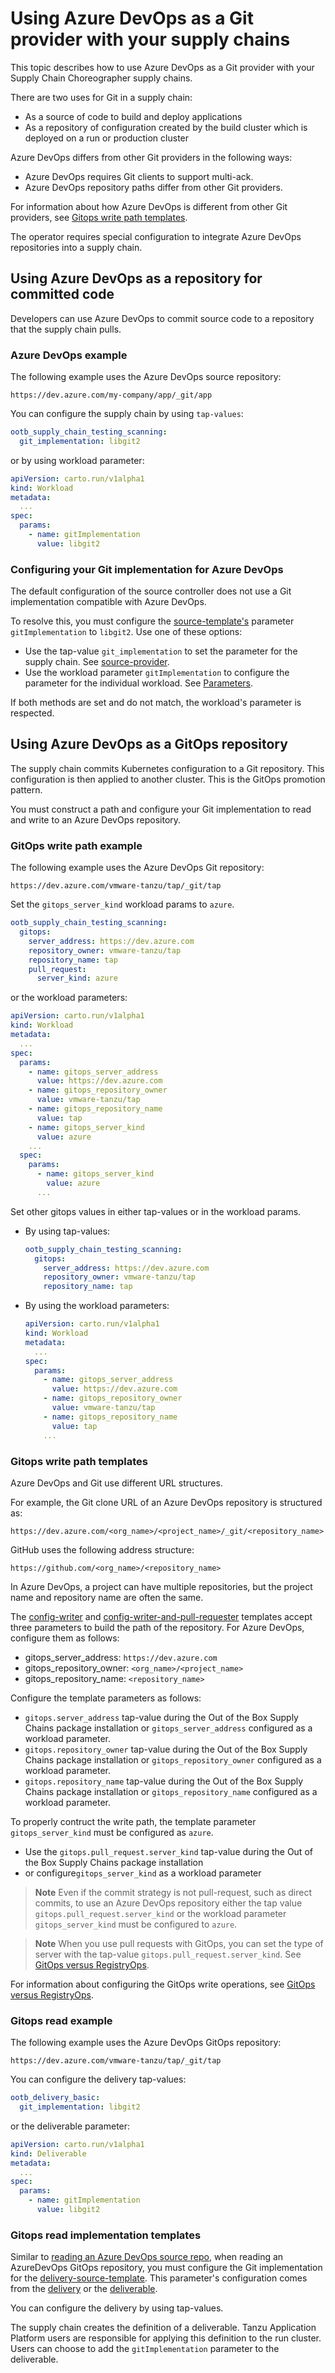 # Using Azure DevOps as a Git provider with your supply chains

This topic describes how to use Azure DevOps as a Git provider with your Supply Chain Choreographer supply chains.

There are two uses for Git in a supply chain:

- As a source of code to build and deploy applications
- As a repository of configuration created by the build cluster which is deployed on a run or production cluster

Azure DevOps differs from other Git providers in the following ways:

- Azure DevOps requires Git clients to support multi-ack.
- Azure DevOps repository paths differ from other Git providers.

For information about how Azure DevOps is different from other Git providers, see [Gitops write path templates](#gitops-write-temp).

The operator requires special configuration to integrate Azure DevOps repositories into a supply chain.

## <a id="repo-committed"></a> Using Azure DevOps as a repository for committed code

Developers can use Azure DevOps to commit source code to a repository that the
supply chain pulls.

### <a id="devops-example"></a> Azure DevOps example

The following example uses the Azure DevOps source repository:

`https://dev.azure.com/my-company/app/_git/app`

You can configure the supply chain by using `tap-values`:

```yaml
ootb_supply_chain_testing_scanning:
  git_implementation: libgit2
```

or by using workload parameter:

```yaml
apiVersion: carto.run/v1alpha1
kind: Workload
metadata:
  ...
spec:
  params:
    - name: gitImplementation
      value: libgit2
```

### <a id="config-git"></a> Configuring your Git implementation for Azure DevOps

The default configuration of the source controller does not use a Git
implementation compatible with Azure DevOps.

To resolve this, you must configure the [source-template's](ootb-template-reference.hbs.md#source-template) parameter
`gitImplementation` to `libgit2`. Use one of these options:

- Use the tap-value `git_implementation` to set the parameter
   for the supply chain. See [source-provider](ootb-supply-chain-reference.hbs.md#source-provider).
- Use the workload parameter `gitImplementation` to configure the parameter
   for the individual workload. See [Parameters](workload-reference.hbs.md#parameters).

If both methods are set and do not match, the workload's parameter is respected.

## <a id="using-gitops"></a> Using Azure DevOps as a GitOps repository

The supply chain commits Kubernetes configuration to a Git repository.
This configuration is then applied to another cluster. This is the GitOps
promotion pattern.

You must construct a path and configure your Git implementation to read and write to an Azure DevOps repository.

### <a id="gitops-write-ex"></a> GitOps write path example

The following example uses the Azure DevOps Git repository:

`https://dev.azure.com/vmware-tanzu/tap/_git/tap`

Set the `gitops_server_kind` workload params to `azure`.

```yaml
ootb_supply_chain_testing_scanning:
  gitops:
    server_address: https://dev.azure.com
    repository_owner: vmware-tanzu/tap
    repository_name: tap
    pull_request:
      server_kind: azure
```

or the workload parameters:

```yaml
apiVersion: carto.run/v1alpha1
kind: Workload
metadata:
  ...
spec:
  params:
    - name: gitops_server_address
      value: https://dev.azure.com
    - name: gitops_repository_owner
      value: vmware-tanzu/tap
    - name: gitops_repository_name
      value: tap
    - name: gitops_server_kind
      value: azure
    ...
  spec:
    params:
      - name: gitops_server_kind
        value: azure
      ...
  ```

Set other gitops values in either tap-values or in the workload params.

  - By using tap-values:

    ```yaml
    ootb_supply_chain_testing_scanning:
      gitops:
        server_address: https://dev.azure.com
        repository_owner: vmware-tanzu/tap
        repository_name: tap
    ```

  - By using the workload parameters:

    ```yaml
    apiVersion: carto.run/v1alpha1
    kind: Workload
    metadata:
      ...
    spec:
      params:
        - name: gitops_server_address
          value: https://dev.azure.com
        - name: gitops_repository_owner
          value: vmware-tanzu/tap
        - name: gitops_repository_name
          value: tap
        ...
    ```

### <a id="gitops-write-temp"></a> Gitops write path templates

Azure DevOps and Git use different URL structures.

For example, the Git clone URL of an Azure DevOps repository is structured as:

`https://dev.azure.com/<org_name>/<project_name>/_git/<repository_name>`

GitHub uses the following address structure:

`https://github.com/<org_name>/<repository_name>`

In Azure DevOps, a project can have multiple repositories, but the project name
and repository name are often the same.

The [config-writer](ootb-template-reference.hbs.md#config-writer-template) and
[config-writer-and-pull-requester](ootb-template-reference.hbs.md#config-writer-and-pull-requester-template) templates
accept three parameters to build the path of the repository. For Azure DevOps, configure them as follows:

- gitops_server_address: `https://dev.azure.com`
- gitops_repository_owner: `<org_name>/<project_name>`
- gitops_repository_name: `<repository_name>`

Configure the template parameters as follows:

- `gitops.server_address` tap-value during the Out of the Box Supply Chains package installation
  or `gitops_server_address` configured as a workload parameter.
- `gitops.repository_owner` tap-value during the Out of the Box Supply Chains package installation
  or `gitops_repository_owner` configured as a workload parameter.
- `gitops.repository_name` tap-value during the Out of the Box Supply Chains package installation
  or `gitops_repository_name` configured as a workload parameter.

To properly contruct the write path, the template parameter `gitops_server_kind` must be configured
as `azure`.

- Use the `gitops.pull_request.server_kind` tap-value during the Out of the Box Supply Chains package installation
- or configure`gitops_server_kind` as a workload parameter

> **Note** Even if the commit strategy is not pull-request, such as direct commits, to use an 
Azure DevOps repository either the tap value `gitops.pull_request.server_kind` or the workload parameter
`gitops_server_kind` must be configured to `azure`.

>**Note** When you use pull requests with GitOps, you can set the type of server with the tap-value `gitops.pull_request.server_kind`. See [GitOps versus RegistryOps](gitops-vs-regops.hbs.md#a-idprsa-pull-requests).

For information about configuring the GitOps write operations, see
[GitOps versus RegistryOps](gitops-vs-regops.hbs.md).

### <a id="gitops-read-ex"></a> Gitops read example

The following example uses the Azure DevOps GitOps repository:

`https://dev.azure.com/vmware-tanzu/tap/_git/tap`

You can configure the delivery tap-values:

```yaml
ootb_delivery_basic:
  git_implementation: libgit2
```

or the deliverable parameter:

```yaml
apiVersion: carto.run/v1alpha1
kind: Deliverable
metadata:
  ...
spec:
  params:
    - name: gitImplementation
      value: libgit2
```

### <a id="gitops-read-temp"></a> Gitops read implementation templates

Similar to [reading an Azure DevOps source repo](#using-azure-devops-as-a-repository-for-committed-code), when reading
an AzureDevOps GitOps repository, you must configure the Git implementation for the
[delivery-source-template](ootb-template-reference.hbs.md#delivery-source-template). This parameter's configuration
comes from the [delivery](ootb-delivery-reference.hbs.md) or the
[deliverable](ootb-template-reference.hbs.md#deliverable-template).

You can configure the delivery by using tap-values.

The supply chain creates the definition of a deliverable. Tanzu Application
Platform users are responsible for applying this definition to the run cluster.
Users can choose to add the
`gitImplementation` parameter to the deliverable.
